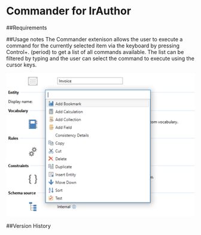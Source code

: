 # Commander for IrAuthor

##Requirements

##Usage notes
The Commander extenison allows the user to execute a command for the currently selected item via the keyboard by pressing Control+. (period) to get a list of all commands available. The list can be filtered by typing and the user can select the command to execute using the cursor keys.

![screenshot](docs/Commander.png)

##Version History


